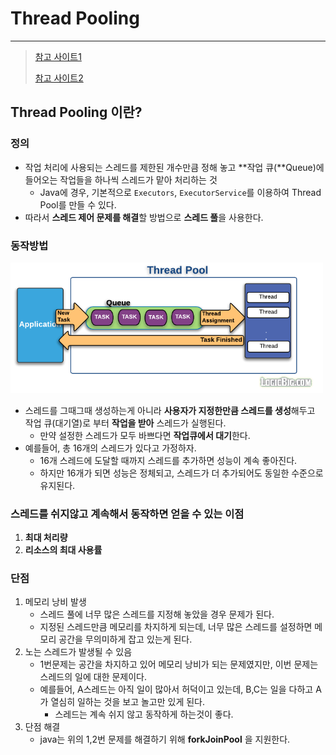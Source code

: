 # Thread Pooling 

---

>[참고 사이트1](https://heowc.dev/2018/02/08/thread-pool/)
>
>[참고 사이트2](https://limkydev.tistory.com/55)

## Thread Pooling 이란? 

### 정의 

- 작업 처리에 사용되는 스레드를 제한된 개수만큼 정해 놓고 **작업 큐(**Queue)에 들어오는 작업들을 하나씩 스레드가 맡아 처리하는 것
  - Java에 경우, 기본적으로 `Executors`, `ExecutorService`를 이용하여 Thread Pool를 만들 수 있다.
- 따라서 **스레드 제어 문제를 해결**할 방법으로 **스레드 풀**을 사용한다. 

### 동작방법

<img src="./images/thread pooling 동작원리.png" width=500>

- 스레드를 그때그때 생성하는게 아니라 **사용자가 지정한만큼 스레드를 생성**해두고 작업 큐(대기열)로 부터 **작업을 받아** 스레드가 실행된다. 
  - 만약 설정한 스레드가 모두 바쁘다면 **작업큐에서 대기**한다. 
- 예를들어, 총 16개의 스레드가 있다고 가정하자.
  - 16개 스레드에 도달할 때까지 스레드를 추가하면 성능이 계속 좋아진다.
  - 하지만 16개가 되면 성능은 정체되고, 스레드가 더 추가되어도 동일한 수준으로 유지된다. 

### 스레드를 쉬지않고 계속해서 동작하면 얻을 수 있는 이점

1. **최대 처리량**
2. **리소스의 최대 사용률**

### 단점

1. 메모리 낭비 발생 
   - 스레드 풀에 너무 많은 스레드를 지정해 놓았을 경우 문제가 된다. 
   - 지정된 스레드만큼 메모리를 차지하게 되는데, 너무 많은 스레드를 설정하면 메모리 공간을 무의미하게 잡고 있는게 된다. 
2. 노는 스레드가 발생될 수 있음
   - 1번문제는 공간을 차지하고 있어 메모리 낭비가 되는 문제였지만, 이번 문제는 스레드의 일에 대한 문제이다. 
   - 예를들어, A스레드는 아직 일이 많아서 허덕이고 있는데, B,C는 일을 다하고 A가 열심히 일하는 것을 보고 놀고만 있게 된다. 
     - 스레드는 계속 쉬지 않고 동작하게 하는것이 좋다. 
3. 단점 해결
   - java는 위의 1,2번 문제를 해결하기 위해  **forkJoinPool** 을 지원한다. 
